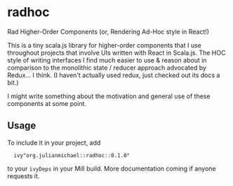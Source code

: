 # radhoc

Rad Higher-Order Components (or, Rendering Ad-Hoc style in React!)

This is a tiny scala.js library for higher-order components that I use throughout projects
that involve UIs written with React in Scala.js. The HOC style of writing interfaces I find much
easier to use & reason about in comparison to the monolithic state / reducer approach advocated by
Redux... I think. (I haven't actually used redux, just checked out its docs a bit.)

I might write something about the motivation and general use of these components at some point.

## Usage

To include it in your project, add
```
  ivy"org.julianmichael::radhoc::0.1.0"
```
to your `ivyDeps` in your Mill build. More documentation coming if anyone requests it.
